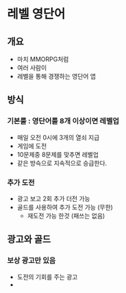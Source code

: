 # 레벨 영단어 
## 개요
- 마치 MMORPG처럼
- 여러 사람이
- 레벨을 통해 경쟁하는 영단어 앱

## 방식
### 기본룰 : 영단어를 8개 이상이면 레벨업 
- 매일 오전 0시에 3개의 열쇠 지급
- 게임에 도전
- 10문제중 8문제를 맞추면 레벨업
- 같은 방슥으로 지속적으로 승급한다.
### 추가 도전 
- 광고 보고 2회 추가 더전 가능
- 골드를 사용하여 추가 도전 가능 (무한)
  - 재도전 가능 한것 (패쓰는 없음) 

## 광고와 골드
### 보상 광고만 있음
- 도전의 기회를 주는 광고
- 
